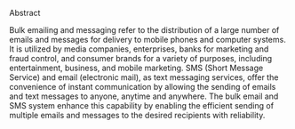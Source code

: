 Abstract

Bulk emailing and messaging refer to the distribution of a large number of emails and messages for delivery to mobile phones and computer systems. It is utilized by media companies, enterprises, banks for marketing and fraud control, and consumer brands for a variety of purposes, including entertainment, business, and mobile marketing. SMS (Short Message Service) and email (electronic mail), as text messaging services, offer the convenience of instant communication by allowing the sending of emails and text messages to anyone, anytime and anywhere. The bulk email and SMS system enhance this capability by enabling the efficient sending of multiple emails and messages to the desired recipients with reliability.
